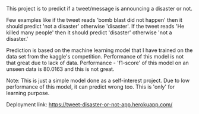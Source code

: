 This project is to predict if a tweet/message is announcing a disaster or not.

Few examples like if the tweet reads 'bomb blast did not happen' then it should predict 'not a disaster' otherwise 'disaster'. If the tweet reads 'He killed many people' then it should predict 'disaster' otherwise 'not a disaster.'

Prediction is based on the machine learning model that I have trained on the data set from the kaggle's competition. Performance of this model is not that great due to lack of data. Performance - 'f1-score' of this model on an unseen data is 80.0163 and this is not great.

Note: This is just a simple model done as a self-interest project. Due to low performance of this model, it can predict wrong too. This is 'only' for learning purpose.

Deployment link: https://tweet-disaster-or-not-app.herokuapp.com/
